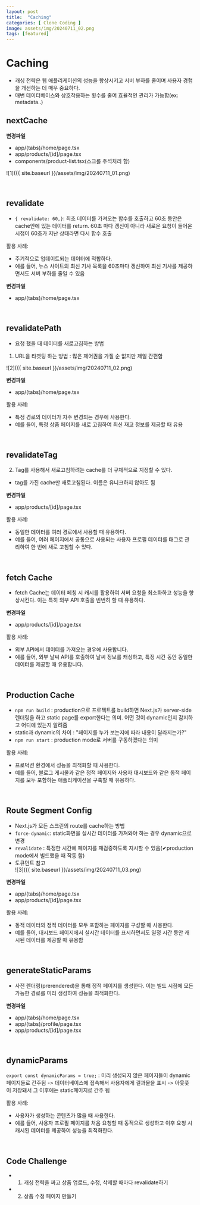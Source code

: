 ```yaml
---  
layout: post  
title:  "Caching"  
categories: [ Clone Coding ]  
image: assets/img/20240711_02.png  
tags: [featured]  
---  
```

  
# Caching  
- 캐싱 전략은 웹 애플리케이션의 성능을 향상시키고 서버 부하를 줄이며 사용자 경험을 개선하는 데 매우 중요하다.  
- 매번 데이터베이스와 상호작용하는 횟수를 줄여 효율적인 관리가 가능함(ex: metadata..)  
  
## nextCache  
**변경파일**  
- app/(tabs)/home/page.tsx  
- app/products/[id]/page.tsx  
- components/product-list.tsx(스크롤 주석처리 함)  
  
![1]({{ site.baseurl }}/assets/img/20240711_01.png)  

<br>
  
## revalidate  
- `{ revalidate: 60,}`: 최초 데이터를 가져오는 함수를 호출하고 60초 동안은 cache안에 있는 데이터를 return. 60초 마다 갱신이 아니라 새로운 요청이 들어온 시점이 60초가 지난 상태라면 다시 함수 호출  
  
활용 사례:  
* 주기적으로 업데이트되는 데이터에 적합하다.  
* 예를 들어, 뉴스 사이트의 최신 기사 목록을 60초마다 갱신하여 최신 기사를 제공하면서도 서버 부하를 줄일 수 있음  
  
**변경파일**  
- app/(tabs)/home/page.tsx  

<br>
  
## revalidatePath  
- 요청 했을 때 데이터를 새로고침하는 방법  
1. URL을 타겟팅 하는 방법 : 많은 제어권을 가질 순 없지만 제일 간편함  
  
![2]({{ site.baseurl }}/assets/img/20240711_02.png)  
  
**변경파일**  
- app/(tabs)/home/page.tsx  
  
활용 사례:  
* 특정 경로의 데이터가 자주 변경되는 경우에 사용한다.  
* 예를 들어, 특정 상품 페이지를 새로 고침하여 최신 재고 정보를 제공할 때 유용  

<br>
  
  
## revalidateTag  
2. Tag를 사용해서 새로고침하려는 cache를 더 구체적으로 지정할 수 있다.  
- tag를 가진 cache만 새로고침된다. 이름은 유니크하지 않아도 됨  
  
**변경파일**   
- app/products/[id]/page.tsx  
  
활용 사례:  
* 동일한 데이터를 여러 경로에서 사용할 때 유용하다.  
* 예를 들어, 여러 페이지에서 공통으로 사용되는 사용자 프로필 데이터를 태그로 관리하여 한 번에 새로 고침할 수 있다.  

<br>
  
## fetch Cache  
- fetch Cache는 데이터 페칭 시 캐시를 활용하여 서버 요청을 최소화하고 성능을 향상시킨다. 이는 특히 외부 API 호출을 빈번히 할 때 유용하다.  
  
**변경파일**   
- app/products/[id]/page.tsx  
  
활용 사례:  
* 외부 API에서 데이터를 가져오는 경우에 사용합니다.  
* 예를 들어, 외부 날씨 API를 호출하여 날씨 정보를 캐싱하고, 특정 시간 동안 동일한 데이터를 제공할 때 유용합니다.  

<br>
  
## Production Cache  
- `npm run build` : production으로 프로젝트를 build하면 Next.js가 server-side렌더링을 하고 static page를 export한다는 의미. 어떤 것이 dynamic인지 감지하고 어디에 있는지 알려줌  
- static과 dynamic의 차이 : "페이지를 누가 보는지에 따라 내용이 달라지는가?"  
- `npm run start` : production mode로 서버를 구동하겠다는 의미  
  
활용 사례:  
* 프로덕션 환경에서 성능을 최적화할 때 사용한다.  
* 예를 들어, 블로그 게시물과 같은 정적 페이지와 사용자 대시보드와 같은 동적 페이지를 모두 포함하는 애플리케이션을 구축할 때 유용하다.  

<br>
  
## Route Segment Config  
- Next.js가 모든 스크린의 route를 cache하는 방법  
- `force-dynamic`: static화면을 실시간 데이터를 가져와야 하는 경우 dynamic으로 변경  
- `revalidate` : 특정한 시간에 페이지를 재검증하도록 지시할 수 있음(✔︎production mode에서 빌드했을 때 작동 함)  
- 도큐먼트 참고  
![3]({{ site.baseurl }}/assets/img/20240711_03.png)  
  
**변경파일**  
- app/(tabs)/home/page.tsx  
- app/products/[id]/page.tsx  
  
활용 사례:  
* 동적 데이터와 정적 데이터를 모두 포함하는 페이지를 구성할 때 사용한다.  
* 예를 들어, 대시보드 페이지에서 실시간 데이터를 표시하면서도 일정 시간 동안 캐시된 데이터를 제공할 때 유용함  

<br>
  
## generateStaticParams  
- 사전 렌더링(prerendered)을 통해 정적 페이지를 생성한다. 이는 빌드 시점에 모든 가능한 경로를 미리 생성하여 성능을 최적화한다.  
  
**변경파일**  
- app/(tabs)/home/page.tsx  
- app/(tabs)/profile/page.tsx  
- app/products/[id]/page.tsx  

<br>
  
## dynamicParams  
`export const dynamicParams = true;` : 미리 생성되지 않은 페이지들이 dynamic 페이지들로 간주됨 -> 데이터베이스에 접속해서 사용자에게 결과물을 표시 -> 아웃풋이 저장돼서 그 이후에는 static페이지로 간주 됨  
  
활용 사례:  
* 사용자가 생성하는 콘텐츠가 많을 때 사용한다.  
* 예를 들어, 사용자 프로필 페이지를 처음 요청할 때 동적으로 생성하고 이후 요청 시 캐시된 데이터를 제공하여 성능을 최적화한다.  

<br>
  
## Code Challenge  
- 1. 캐싱 전략을 짜고 상품 업로드, 수정, 삭제할 때마다 revalidate하기  
- 2. 상품 수정 페이지 만들기  
  
  